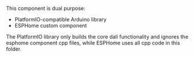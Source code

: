 This component is dual purpose:
- PlatformIO-compatible Arduino library
- ESPHome custom component

The PlatformIO library only builds the core dali functionality and ignores the esphome component cpp files, while ESPHome uses all cpp code in this folder.

